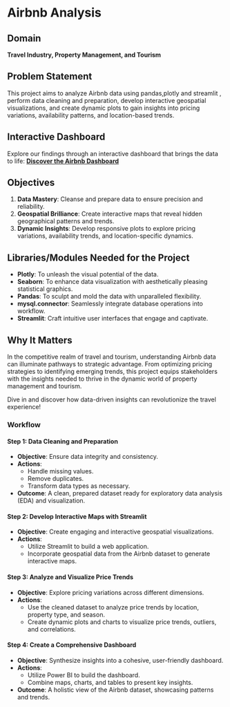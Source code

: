 # Airbnb Analysis

## Domain
**Travel Industry, Property Management, and Tourism**

## Problem Statement
This project aims to analyze Airbnb data using pandas,plotly and streamlit , perform data cleaning and preparation, develop interactive geospatial visualizations, and create dynamic plots to gain insights into pricing variations, availability patterns, and location-based trends.

## Interactive Dashboard
Explore our findings through an interactive dashboard that brings the data to life: 
[**Discover the Airbnb Dashboard**](https://public.powerbu.com)

## Objectives
1. **Data Mastery**: Cleanse and prepare data to ensure precision and reliability.
2. **Geospatial Brilliance**: Create interactive maps that reveal hidden geographical patterns and trends.
3. **Dynamic Insights**: Develop responsive plots to explore pricing variations, availability trends, and location-specific dynamics.

## Libraries/Modules Needed for the Project
- **Plotly**: To unleash the visual potential of the data.
- **Seaborn**: To enhance data visualization with aesthetically pleasing statistical graphics.
- **Pandas**: To sculpt and mold the data with unparalleled flexibility.
- **mysql.connector**: Seamlessly integrate database operations into workflow.
- **Streamlit**: Craft intuitive user interfaces that engage and captivate.

## Why It Matters
In the competitive realm of travel and tourism, understanding Airbnb data can illuminate pathways to strategic advantage. From optimizing pricing strategies to identifying emerging trends, this project equips stakeholders with the insights needed to thrive in the dynamic world of property management and tourism.

Dive in and discover how data-driven insights can revolutionize the travel experience!

### Workflow
#### Step 1: Data Cleaning and Preparation
- **Objective**: Ensure data integrity and consistency.
- **Actions**:
  - Handle missing values.
  - Remove duplicates.
  - Transform data types as necessary.
- **Outcome**: A clean, prepared dataset ready for exploratory data analysis (EDA) and visualization.

#### Step 2: Develop Interactive Maps with Streamlit
- **Objective**: Create engaging and interactive geospatial visualizations.
- **Actions**:
  - Utilize Streamlit to build a web application.
  - Incorporate geospatial data from the Airbnb dataset to generate interactive maps.

#### Step 3: Analyze and Visualize Price Trends
- **Objective**: Explore pricing variations across different dimensions.
- **Actions**:
  - Use the cleaned dataset to analyze price trends by location, property type, and season.
  - Create dynamic plots and charts to visualize price trends, outliers, and correlations.

#### Step 4: Create a Comprehensive Dashboard
- **Objective**: Synthesize insights into a cohesive, user-friendly dashboard.
- **Actions**:
  - Utilize Power BI to build the dashboard.
  - Combine maps, charts, and tables to present key insights.
- **Outcome**: A holistic view of the Airbnb dataset, showcasing patterns and trends.


